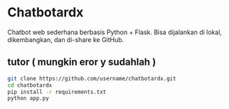 # Chatbotardx

Chatbot web sederhana berbasis Python + Flask. Bisa dijalankan di lokal, dikembangkan, dan di-share ke GitHub.

## tutor ( mungkin eror y sudahlah )

```bash
git clone https://github.com/username/chatbotardx.git
cd chatbotardx
pip install -r requirements.txt
python app.py
